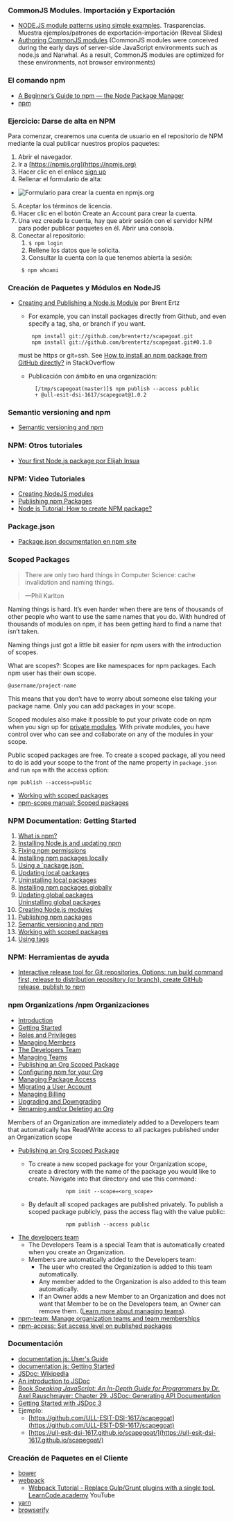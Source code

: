 ### CommonJS Modules. Importación y Exportación

* [NODE.JS module patterns using simple examples](https://darrenderidder.github.io/talks/ModulePatterns). Trasparencias. Muestra ejemplos/patrones de exportación-importación (Reveal Slides)
* [Authoring CommonJS modules](http://know.cujojs.com/tutorials/modules/authoring-cjs-modules)  (CommonJS modules were conceived during the early days of server-side JavaScript environments such as node.js and Narwhal. As a result, CommonJS modules are optimized for these environments, not browser environments)

### El comando npm

* [A Beginner’s Guide to npm — the Node Package Manager](https://www.sitepoint.com/beginners-guide-node-package-manager/)
* [npm](npm.html)


### Ejercicio: Darse de alta en NPM

Para comenzar, crearemos una cuenta de usuario en el repositorio de NPM mediante la cual publicar nuestros propios paquetes:

1. Abrir el navegador.
2. Ir a [https://npmjs.org](https://npmjs.org)
3. Hacer clic en el enlace [sign up](https://www.npmjs.com/login)
4. Rellenar el formulario de alta:
  - ![Formulario para crear la cuenta en npmjs.org](crearcuentanpm.png)
5. Aceptar los términos de licencia.
6. Hacer clic en el botón Create an Account para crear la cuenta.
7. Una vez creada la cuenta, hay que abrir sesión con el servidor NPM para poder publicar paquetes en él. Abrir una consola.
8. Conectar al repositorio: 
   1. `$ npm login`
   2. Rellene los datos que le solicita.
   3. Consultar la cuenta con la que tenemos abierta la sesión:
   ```
    $ npm whoami
   ```

### Creación de Paquetes y Módulos en NodeJS

* [Creating and Publishing a Node.js Module](https://quickleft.com/blog/creating-and-publishing-a-node-js-module/) por Brent Ertz
  -  For example, you can install packages directly from Github, and even specify a tag, sha, or branch if you want.

          npm install git://github.com/brentertz/scapegoat.git
          npm install git://github.com/brentertz/scapegoat.git#0.1.0

    must be https or git+ssh. See [How to install an npm package from GitHub directly?](https://stackoverflow.com/questions/17509669/how-to-install-an-npm-package-from-github-directly) in StackOverflow
  - Publicación con ámbito en una organización:

          [/tmp/scapegoat(master)]$ npm publish --access public
          + @ull-esit-dsi-1617/scapegoat@1.0.2

### Semantic versioning and npm

* [Semantic versioning and npm](https://docs.npmjs.com/getting-started/semantic-versioning)


### NPM: Otros tutoriales

* [Your first Node.js package  por Elijah Insua](https://nodesource.com/blog/your-first-nodejs-package/)

### NPM: Video Tutoriales

* [Creating NodeJS modules](https://youtu.be/3I78ELjTzlQ)
* [Publishing npm Packages](https://youtu.be/BkotrAFtBM0)
* [Node js Tutorial: How to create NPM package?](https://youtu.be/sELoj6e1ffM)


### Package.json

* [Package.json documentation en npm site](https://docs.npmjs.com/files/package.json)

### Scoped Packages

> There are only two hard things in Computer Science: cache invalidation and naming things.

> —Phil Karlton

 Naming things is hard. It’s even harder when there are tens of thousands of other people who want to use the same names that you do. With hundred of thousands of modules on npm, it has been getting hard to find a name that isn’t taken.

Naming things just got a little bit easier for npm users with the introduction of scopes. 

What are scopes?: Scopes are like namespaces for npm packages. Each npm user has their own scope.

```
@username/project-name
```
This means that you don’t have to worry about someone else taking your package name. Only you can add packages in your scope.

Scoped modules also make it possible to put your private code on npm when you sign up for [private modules](https://www.npmjs.com/features). With private modules, you have control over who can see and collaborate on any of the modules in your scope.


Public scoped packages are free. To create a scoped package, all you need to do is add your scope to the front of the name property in `package.json` and run `npm` with the access option:

```
npm publish --access=public
```

* [Working with scoped packages](https://docs.npmjs.com/getting-started/scoped-packages)
* [npm-scope manual: Scoped packages](https://docs.npmjs.com/misc/scope#publishing-public-scoped-packages-to-the-public-npm-registry)

### NPM Documentation: Getting Started 

<ol>
<li>             <a href="https://docs.npmjs.com/getting-started/getting-started/what-is-npm" > What is npm?</a> </li>
<li>             <a href="https://docs.npmjs.com/getting-started/getting-started/installing-node" > Installing Node.js and updating npm</a> </li>
<li>             <a href="https://docs.npmjs.com/getting-started/getting-started/fixing-npm-permissions" > Fixing npm permissions</a> </li>
<li>             <a href="https://docs.npmjs.com/getting-started/getting-started/installing-npm-packages-locally" > Installing npm packages locally</a> </li>
<li>             <a href="https://docs.npmjs.com/getting-started/getting-started/using-a-package.json" > Using a &#x60;package.json&#x60;</a> </li>
<li>             <a href="https://docs.npmjs.com/getting-started/getting-started/updating-local-packages" > Updating local packages</a> </li>
<li>             <a href="https://docs.npmjs.com/getting-started/getting-started/uninstalling-local-packages" > Uninstalling local packages</a> </li>
<li>             <a href="https://docs.npmjs.com/getting-started/getting-started/installing-npm-packages-globally" > Installing npm packages globally</a> </li>
<li>             <a href="https://docs.npmjs.com/getting-started/getting-started/updating-global-packages" > Updating global packages</a> </li>
            <a href="https://docs.npmjs.com/getting-started/getting-started/uninstalling-global-packages" > Uninstalling global packages</a>
<li>             <a href="https://docs.npmjs.com/getting-started/getting-started/creating-node-modules" > Creating Node.js modules</a> </li>
<li>             <a href="https://docs.npmjs.com/getting-started/getting-started/publishing-npm-packages" class="active"> Publishing npm packages</a> </li>
<li>             <a href="https://docs.npmjs.com/getting-started/getting-started/semantic-versioning" > Semantic versioning and npm</a> </li>
<li>             <a href="https://docs.npmjs.com/getting-started/getting-started/scoped-packages" > Working with scoped packages</a> </li>
<li>             <a href="https://docs.npmjs.com/getting-started/getting-started/using-tags" > Using tags</a> </li>
</ol>
<!-- * [Publishing npm packages tutorial](https://docs.npmjs.com/getting-started/publishing-npm-packages) * [npm documentation: Creating Node.js modules](https://docs.npmjs.com/getting-started/creating-node-modules) -->

### NPM: Herramientas de ayuda

* [Interactive release tool for Git repositories. Options: run build command first, release to distribution repository (or branch), create GitHub release, publish to npm](https://github.com/webpro/release-it)


### npm Organizations /npm Organizaciones

<nav role="navigation">
<ul class="summary">
        <li class="chapter " data-level="1.1" data-path="./">
                <a href="https://www.npmjs.com/docs/orgs/./">
                    Introduction
                </a>
        </li>
        <li class="chapter " data-level="1.2" data-path="getting-started.html">
                <a href="https://www.npmjs.com/docs/orgs/getting-started.html">
                    Getting Started
                </a>
        </li>
        <li class="chapter active" data-level="1.3" data-path="roles-and-privileges.html">
                <a href="https://www.npmjs.com/docs/orgs/roles-and-privileges.html">
                    Roles and Privileges
                </a>
        </li>
        <li class="chapter " data-level="1.4" data-path="managing-members.html">
                <a href="https://www.npmjs.com/docs/orgs/managing-members.html">
                    Managing Members
                </a>
        </li>
        <li class="chapter " data-level="1.5" data-path="the-developers-team.html">
                <a href="https://www.npmjs.com/docs/orgs/the-developers-team.html">
                    The Developers Team
                </a>
        </li>
        <li class="chapter " data-level="1.6" data-path="managing-teams.html">
                <a href="https://www.npmjs.com/docs/orgs/managing-teams.html">
                    Managing Teams
                </a>
        </li>
        <li class="chapter " data-level="1.7" data-path="publishing-an-org-scoped-package.html">
                <a href="https://www.npmjs.com/docs/orgs/publishing-an-org-scoped-package.html">
                    Publishing an Org Scoped Package
                </a>
        </li>
        <li class="chapter " data-level="1.8" data-path="configuring-npm-for-your-org.html">
                <a href="https://www.npmjs.com/docs/orgs/configuring-npm-for-your-org.html">
                    Configuring npm for your Org
                </a>
        </li>
        <li class="chapter " data-level="1.9" data-path="managing-package-access.html">
                <a href="https://www.npmjs.com/docs/orgs/managing-package-access.html">
                    Managing Package Access
                </a>
        </li>
        <li class="chapter " data-level="1.10" data-path="migrating-a-user-account.html">
                <a href="https://www.npmjs.com/docs/orgs/migrating-a-user-account.html">
                    Migrating a User Account
                </a>
        </li>
        <li class="chapter " data-level="1.11" data-path="managing-billing.html">
                <a href="https://www.npmjs.com/docs/orgs/managing-billing.html">
                    Managing Billing
                </a>
        </li>
        <li class="chapter " data-level="1.12" data-path="upgrading-and-downgrading.html">
                <a href="https://www.npmjs.com/docs/orgs/upgrading-and-downgrading.html">
                    Upgrading and Downgrading
                </a>
        </li>
        <li class="chapter " data-level="1.13" data-path="renaming-and-or-deleting-an-org.html">
                <a href="https://www.npmjs.com/docs/orgs/renaming-and-or-deleting-an-org.html">
                    Renaming and/or Deleting an Org
                </a>
        </li>
</ul>
</nav>

Members of an Organization are immediately added to a Developers team that automatically has Read/Write access to all packages published under an Organization scope

* [Publishing an Org Scoped Package](https://www.npmjs.com/docs/orgs/publishing-an-org-scoped-package.html)
  - To create a new scoped package for your Organization scope, create a directory with the name of the package you would like to create. Navigate into that directory and use this command:

                    npm init --scope=<org_scope>

  - By default all scoped packages are published privately. To publish a scoped package publicly, pass the access flag with the value public:

                    npm publish --access public

* [The developers team](https://www.npmjs.com/docs/orgs/the-developers-team.html)
  - The Developers Team is a special Team that is automatically created when you create an Organization. 
  - Members are automatically added to the Developers team:
    - The user who created the Organization is added to this team automatically.
    - Any member added to the Organization is also added to this team automatically.
    - If an Owner adds a new Member to an Organization and does not want that Member to be on the Developers team, an Owner can remove them. ([Learn more about managing teams](https://www.npmjs.com/docs/orgs/managing-teams.html)).
* [npm-team: Manage organization teams and team memberships](https://docs.npmjs.com/cli/team)
* [npm-access: Set access level on published packages](https://docs.npmjs.com/cli/access)

### Documentación

* [documentation.js: User's Guide](https://github.com/documentationjs/documentation#user-guide)
* [documentation.js: Getting Started](https://github.com/documentationjs/documentation/blob/master/docs/GETTING_STARTED.md)
* [JSDoc: Wikipedia](https://en.wikipedia.org/wiki/JSDoc)
* [An introduction to JSDoc](http://2ality.com/2011/08/jsdoc-intro.html)
* [Book *Speaking JavaScript: An In-Depth Guide for Programmers* by Dr. Axel Rauschmayer: Chapter 29. JSDoc: Generating API Documentation](http://speakingjs.com/es5/ch29.html)
* [Getting Started with JSDoc 3](http://usejsdoc.org/about-getting-started.html)
* Ejemplo:
  - [https://github.com/ULL-ESIT-DSI-1617/scapegoat](https://github.com/ULL-ESIT-DSI-1617/scapegoat)
  - [https://ull-esit-dsi-1617.github.io/scapegoat/](https://ull-esit-dsi-1617.github.io/scapegoat/)


### Creación de Paquetes en el Cliente

* [bower](https://bower.io/)
* [webpack](http://webpack.github.io/docs/motivation.html)
  - [Webpack Tutorial - Replace Gulp/Grunt plugins with a single tool. LearnCode.academy](https://youtu.be/9kJVYpOqcVU) YouTube
* [yarn](https://code.facebook.com/posts/1840075619545360)
* [browserify](http://browserify.org/)

